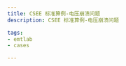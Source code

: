 ```yaml
---
title: CSEE 标准算例-电压崩溃问题
description: CSEE 标准算例-电压崩溃问题

tags:
- emtlab
- cases

---
```


<!-- import DocCardList from '@theme/DocCardList';

<DocCardList /> -->